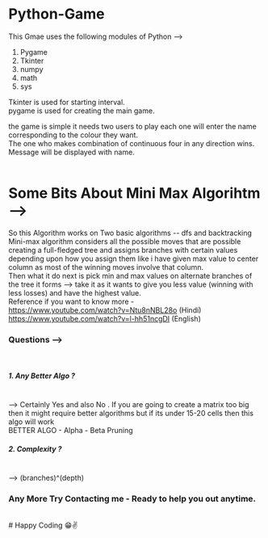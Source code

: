 # Python-Game
This Gmae uses the following modules of Python -->
1. Pygame
2. Tkinter
3. numpy
4. math 
5. sys

Tkinter is used for starting interval. <br>
pygame is used for creating the main game. <br>

the game is simple it needs two users to play each one will enter the name corresponding to the colour they want.<br>
The one who makes combination of continuous four in any direction wins.<br>
Message will be displayed with name.<br>
<br>
# Some Bits About Mini Max Algorihtm --> <br>
So this Algorithm works on Two basic algorithms -- dfs and backtracking <br>
Mini-max algorithm considers all the possible moves that are possible creating a full-fledged tree and assigns branches with  certain values depending upon how you assign them like i have given max value to center column as most of the winning moves involve that column.<br>
Then what it do next is pick min and max values on alternate branches of the tree it forms --> take it as it wants to give you less value (winning with less losses) and have the highest value.<br>
Reference if you want to know more - <br>
https://www.youtube.com/watch?v=Ntu8nNBL28o (Hindi)<br>
https://www.youtube.com/watch?v=l-hh51ncgDI (English) <br>

<h3> Questions --> </h3><br>
<h5> 1. Any Better Algo ? </h5> <br>
--> Certainly Yes and also No . If you are going to create a matrix too big then it might require better algorithms but if its under 15-20 cells then this algo will work <br>
BETTER ALGO - Alpha - Beta Pruning <br>
<h5> 2. Complexity ? </h5><br>
--> (branches)^(depth)
<h3> Any More Try Contacting me - Ready to help you out anytime. </h3><br>
# Happy Coding 😁✌



